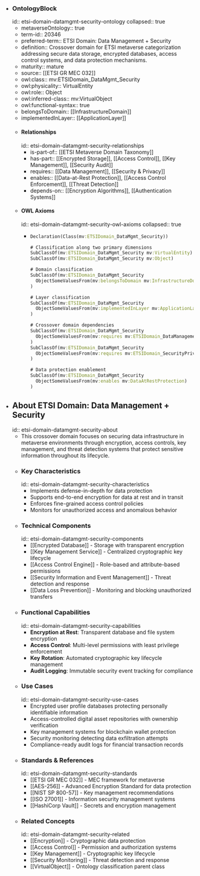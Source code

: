 - ### OntologyBlock
  id:: etsi-domain-datamgmt-security-ontology
  collapsed:: true
	- metaverseOntology:: true
	- term-id:: 20346
	- preferred-term:: ETSI Domain: Data Management + Security
	- definition:: Crossover domain for ETSI metaverse categorization addressing secure data storage, encrypted databases, access control systems, and data protection mechanisms.
	- maturity:: mature
	- source:: [[ETSI GR MEC 032]]
	- owl:class:: mv:ETSIDomain_DataMgmt_Security
	- owl:physicality:: VirtualEntity
	- owl:role:: Object
	- owl:inferred-class:: mv:VirtualObject
	- owl:functional-syntax:: true
	- belongsToDomain:: [[InfrastructureDomain]]
	- implementedInLayer:: [[ApplicationLayer]]
	- #### Relationships
	  id:: etsi-domain-datamgmt-security-relationships
		- is-part-of:: [[ETSI Metaverse Domain Taxonomy]]
		- has-part:: [[Encrypted Storage]], [[Access Control]], [[Key Management]], [[Security Audit]]
		- requires:: [[Data Management]], [[Security & Privacy]]
		- enables:: [[Data-at-Rest Protection]], [[Access Control Enforcement]], [[Threat Detection]]
		- depends-on:: [[Encryption Algorithms]], [[Authentication Systems]]
	- #### OWL Axioms
	  id:: etsi-domain-datamgmt-security-owl-axioms
	  collapsed:: true
		- ```clojure
		  Declaration(Class(mv:ETSIDomain_DataMgmt_Security))

		  # Classification along two primary dimensions
		  SubClassOf(mv:ETSIDomain_DataMgmt_Security mv:VirtualEntity)
		  SubClassOf(mv:ETSIDomain_DataMgmt_Security mv:Object)

		  # Domain classification
		  SubClassOf(mv:ETSIDomain_DataMgmt_Security
		    ObjectSomeValuesFrom(mv:belongsToDomain mv:InfrastructureDomain)
		  )

		  # Layer classification
		  SubClassOf(mv:ETSIDomain_DataMgmt_Security
		    ObjectSomeValuesFrom(mv:implementedInLayer mv:ApplicationLayer)
		  )

		  # Crossover domain dependencies
		  SubClassOf(mv:ETSIDomain_DataMgmt_Security
		    ObjectSomeValuesFrom(mv:requires mv:ETSIDomain_DataManagement)
		  )
		  SubClassOf(mv:ETSIDomain_DataMgmt_Security
		    ObjectSomeValuesFrom(mv:requires mv:ETSIDomain_SecurityPrivacy)
		  )

		  # Data protection enablement
		  SubClassOf(mv:ETSIDomain_DataMgmt_Security
		    ObjectSomeValuesFrom(mv:enables mv:DataAtRestProtection)
		  )
		  ```
- ## About ETSI Domain: Data Management + Security
  id:: etsi-domain-datamgmt-security-about
	- This crossover domain focuses on securing data infrastructure in metaverse environments through encryption, access controls, key management, and threat detection systems that protect sensitive information throughout its lifecycle.
	- ### Key Characteristics
	  id:: etsi-domain-datamgmt-security-characteristics
		- Implements defense-in-depth for data protection
		- Supports end-to-end encryption for data at rest and in transit
		- Enforces fine-grained access control policies
		- Monitors for unauthorized access and anomalous behavior
	- ### Technical Components
	  id:: etsi-domain-datamgmt-security-components
		- [[Encrypted Database]] - Storage with transparent encryption
		- [[Key Management Service]] - Centralized cryptographic key lifecycle
		- [[Access Control Engine]] - Role-based and attribute-based permissions
		- [[Security Information and Event Management]] - Threat detection and response
		- [[Data Loss Prevention]] - Monitoring and blocking unauthorized transfers
	- ### Functional Capabilities
	  id:: etsi-domain-datamgmt-security-capabilities
		- **Encryption at Rest**: Transparent database and file system encryption
		- **Access Control**: Multi-level permissions with least privilege enforcement
		- **Key Rotation**: Automated cryptographic key lifecycle management
		- **Audit Logging**: Immutable security event tracking for compliance
	- ### Use Cases
	  id:: etsi-domain-datamgmt-security-use-cases
		- Encrypted user profile databases protecting personally identifiable information
		- Access-controlled digital asset repositories with ownership verification
		- Key management systems for blockchain wallet protection
		- Security monitoring detecting data exfiltration attempts
		- Compliance-ready audit logs for financial transaction records
	- ### Standards & References
	  id:: etsi-domain-datamgmt-security-standards
		- [[ETSI GR MEC 032]] - MEC framework for metaverse
		- [[AES-256]] - Advanced Encryption Standard for data protection
		- [[NIST SP 800-57]] - Key management recommendations
		- [[ISO 27001]] - Information security management systems
		- [[HashiCorp Vault]] - Secrets and encryption management
	- ### Related Concepts
	  id:: etsi-domain-datamgmt-security-related
		- [[Encryption]] - Cryptographic data protection
		- [[Access Control]] - Permission and authorization systems
		- [[Key Management]] - Cryptographic key lifecycle
		- [[Security Monitoring]] - Threat detection and response
		- [[VirtualObject]] - Ontology classification parent class
